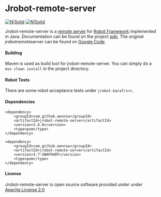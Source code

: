 # Jrobot-remote-server

[![N|Solid](https://travis-ci.org/aenniw/jrobotremoteserver.svg?branch=master)](https://travis-ci.org/aenniw/jrobotremoteserver)
[![N|Solid](https://coveralls.io/repos/github/aenniw/jrobotremoteserver/badge.svg?branch=master)](https://coveralls.io/github/aenniw/jrobotremoteserver?branch=master)

Jrobot-remote-server is a [remote server](https://code.google.com/p/robotframework/wiki/RemoteLibrary) for [Robot Framework](http://robotframework.googlecode.com/) implemented in Java.
Documentation can be found on the project [wiki](https://github.com/ombre42/jrobotremoteserver/wiki).
The original jrobotremoteserver can be found on [Google Code](http://code.google.com/p/jrobotremoteserver/).

#### Building

Maven is used as build tool for jrobot-remote-server.
You can simply do a ```mvn clean install``` in the project directory.

#### Robot Tests

There are some robot acceptance tests under `jrobot-karaf/src`.

#### Dependencies

```
<dependency>
    <groupId>com.github.aenniw</groupId>
    <artifactId>jrobot-remote-server</artifactId>
    <version>3.6.0</version>
    <type>pom</type>
</dependency>
```

```
<dependency>
    <groupId>com.github.aenniw</groupId>
    <artifactId>jrobot-remote-server</artifactId>
    <version>3.7-SNAPSHOT</version>
    <type>pom</type>
</dependency>
```

#### License

Jrobot-remote-server is open source software provided under under [Apache License 2.0](http://apache.org/licenses/LICENSE-2.0)
